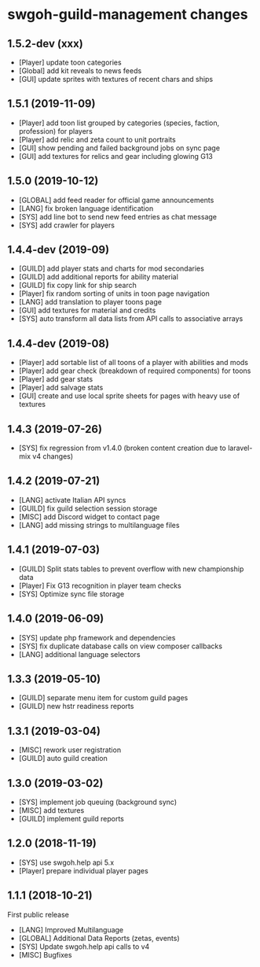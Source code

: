 # swgoh-guild-management changes

## 1.5.2-dev (xxx)

-   [Player] update toon categories
-   [Global] add kit reveals to news feeds
-   [GUI] update sprites with textures of recent chars and ships

## 1.5.1 (2019-11-09)

-   [Player] add toon list grouped by categories (species, faction, profession) for players
-   [Player] add relic and zeta count to unit portraits
-   [GUI] show pending and failed background jobs on sync page
-   [GUI] add textures for relics and gear including glowing G13

## 1.5.0 (2019-10-12)

-   [GLOBAL] add feed reader for official game announcements
-   [LANG] fix broken language identification
-   [SYS] add line bot to send new feed entries as chat message
-   [SYS] add crawler for players

## 1.4.4-dev (2019-09)

-   [GUILD] add player stats and charts for mod secondaries
-   [GUILD] add additional reports for ability material
-   [GUILD] fix copy link for ship search
-   [Player] fix random sorting of units in toon page navigation
-   [LANG] add translation to player toons page
-   [GUI] add textures for material and credits
-   [SYS] auto transform all data lists from API calls to associative arrays

## 1.4.4-dev (2019-08)

-   [Player] add sortable list of all toons of a player with abilities and mods
-   [Player] add gear check (breakdown of required components) for toons
-   [Player] add gear stats
-   [Player] add salvage stats
-   [GUI] create and use local sprite sheets for pages with heavy use of textures

## 1.4.3 (2019-07-26)

-   [SYS] fix regression from v1.4.0 (broken content creation due to laravel-mix v4 changes)

## 1.4.2 (2019-07-21)

-   [LANG] activate Italian API syncs
-   [GUILD] fix guild selection session storage
-   [MISC] add Discord widget to contact page
-   [LANG] add missing strings to multilanguage files

## 1.4.1 (2019-07-03)

-   [GUILD] Split stats tables to prevent overflow with new championship data
-   [Player] Fix G13 recognition in player team checks
-   [SYS] Optimize sync file storage

## 1.4.0 (2019-06-09)

-   [SYS] update php framework and dependencies
-   [SYS] fix duplicate database calls on view composer callbacks
-   [LANG] additional language selectors

## 1.3.3 (2019-05-10)

-   [GUILD] separate menu item for custom guild pages
-   [GUILD] new hstr readiness reports

## 1.3.1 (2019-03-04)

-   [MISC] rework user registration
-   [GUILD] auto guild creation

## 1.3.0 (2019-03-02)

-   [SYS] implement job queuing (background sync)
-   [MISC] add textures
-   [GUILD] implement guild reports

## 1.2.0 (2018-11-19)

-   [SYS] use swgoh.help api 5.x
-   [Player] prepare individual player pages

## 1.1.1 (2018-10-21)

First public release

-   [LANG] Improved Multilanguage
-   [GLOBAL] Additional Data Reports (zetas, events)
-   [SYS] Update swgoh.help api calls to v4
-   [MISC] Bugfixes
